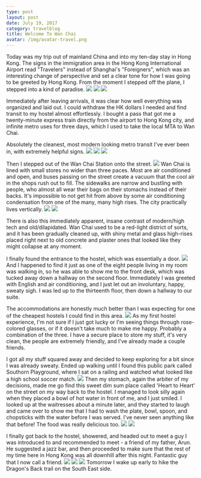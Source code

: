 ```yaml
---
type: post
layout: post
date: July 19, 2017
category: travelblog
title: Welcome To Wan Chai
avatar: /img/avatar-travel.png
---
```


Today was my trip out of mainland China and into my ten-day stay in Hong Kong. The signs in the immigration area in the Hong Kong International Airport read "Travelers" instead of Shanghai's "Foreigners", which was an interesting change of perspective and set a clear tone for how I was going to be greeted by Hong Kong. From the moment I stepped off the plane, I  stepped into a kind of paradise. <img class="post-img" src="{{ '/img/travel/SE_Asia/Day2/pudong_airport.webp' }}"/> <img class="post-img" src="{{ '/img/travel/SE_Asia/Day2/flight_to_hong_kong.webp' }}"/> <img class="post-img" src="{{ '/img/travel/SE_Asia/Day2/after_flight_to_hong_kong.webp' }}"/>

Immediately after leaving arrivals, it  was clear how well everything was organized and laid out. I could withdraw the HK dollars I needed and find transit to my hostel almost effortlessly. I bought a pass that got me a twenty-minute express train directly from the airport to Hong Kong city, and infinite metro uses for three days, which I used to take the local MTA to Wan Chai.

Absolutely the cleanest, most modern looking metro transit I've ever been in, with extremely helpful signs.
<img class="post-img" src="{{ '/img/travel/SE_Asia/Day2/clean_mta.webp' }}"/> <img class="post-img" src="{{ '/img/travel/SE_Asia/Day2/express_train_hong_kong.webp' }}"/> <img class="post-img" src="{{ '/img/travel/SE_Asia/Day2/helpful_sign_mta.webp' }}"/>

Then I stepped out of the Wan Chai Station onto the street. <img class="post-img" src="{{ '/img/travel/SE_Asia/Day2/wan_chai_street.webp' }}"/> Wan Chai is lined with small stores no wider than three paces. Most are air conditioned and open, and buses passing on the street create a vacuum that the cool air in the shops rush out to fill. The sidewalks are narrow and bustling with people, who almost all wear their bags on their stomachs instead of their backs. It's impossible to not get hit from above by some air conditioning condensation from one of the many, many high rises. The city practically lives vertically.
<img class="post-img" src="{{ '/img/travel/SE_Asia/Day2/wan_chai_tower.webp' }}"/> <img class="post-img" src="{{ '/img/travel/SE_Asia/Day2/wan_chai_fisheye.webp' }}"/>

There is also this immediately apparent, insane contrast of modern/high tech and old/dilapidated. Wan Chai used to be a red-light district of sorts, and it has been gradually cleaned up, with shiny metal and glass high-rises placed right next to old concrete and plaster ones that looked like they might collapse at any moment.

I finally found the entrance to the hostel, which was essentially a door. <img class="post-img" src="{{ '/img/travel/SE_Asia/Day2/hostel_door.webp' }}"/> And I happened to find it just as one of the eight people living in my room was walking in, so he was able to show me to the front desk, which was tucked away down a hallway on the second floor. Immediately I was greeted with English and air conditioning, and I just let out an involuntary, happy, sweaty sigh. I was led up to the thirteenth floor, then down a hallway to our suite. 

The accommodations are honestly much better than I was expecting for one of the cheapest hostels I could find in this area. <img class="post-img" src="{{ '/img/travel/SE_Asia/Day2/hostel_bed.webp' }}"/> As my first hostel experience, I'm not sure if I just got lucky or I'm seeing things through rose-colored glasses, or if it doesn't take much to make me happy. Probably a combination of the three. I have a secure place to store my stuff, it's very clean, the people are extremely friendly, and I've already made a couple friends. 

I got all my stuff squared away and decided to keep exploring for a bit since I was already sweaty. Ended up walking until I found this public park called Southorn Playground, where I sat on a railing and watched what looked like a high school soccer match. <img class="post-img" src="{{ '/img/travel/SE_Asia/Day2/wan_chai_soccer.webp' }}"/> Then my stomach, again the arbiter of my decisions, made me go find this sweet dim sum place called 'Heart to Heart' on the street on my way back to the hostel. I managed to look silly again when they placed a bowl of hot water in front of me, and I just smiled. I looked up at the waitresses about a minute later, and they started to laugh and came over to show me that I had to wash the plate, bowl, spoon, and chopsticks with the water before I was served. I've never seen anything like that before! The food was really delicious too.
<img class="post-img" src="{{ '/img/travel/SE_Asia/Day2/dim_sum_menu.webp' }}"/> <img class="post-img" src="{{ '/img/travel/SE_Asia/Day2/dim_sum_food.webp' }}"/>

I finally got back to the hostel, showered, and headed out to meet a guy I was introduced to and recommended to meet - a friend of my father, Arun. He suggested a jazz bar, and then proceeded to make sure that the rest of my time here in Hong Kong was all downhill after this night. Fantastic guy that I now call a friend.
<img class="post-img" src="{{ '/img/travel/SE_Asia/Day2/arun.webp' }}"/> <img class="post-img" src="{{ '/img/travel/SE_Asia/Day2/the_pawn_jazz.webp' }}"/> <img class="post-img" src="{{ '/img/travel/SE_Asia/Day2/the_pawn_friends.webp' }}"/>
Tomorrow I wake up early to hike the Dragon's Back trail on the South East side.
